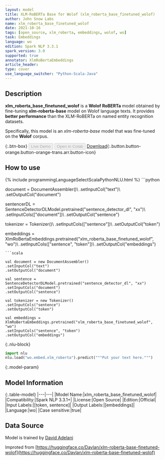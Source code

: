 ```yaml
---
layout: model
title: XLM-RoBERTa Base for Wolof (xlm_roberta_base_finetuned_wolof)
author: John Snow Labs
name: xlm_roberta_base_finetuned_wolof
date: 2021-10-16
tags: [open_source, xlm_roberta, embeddings, wolof, wo]
task: Embeddings
language: wo
edition: Spark NLP 3.3.1
spark_version: 3.0
supported: true
annotator: XlmRoBertaEmbeddings
article_header:
type: cover
use_language_switcher: "Python-Scala-Java"
---
```


## Description

**xlm_roberta_base_finetuned_wolof** is a **Wolof RoBERTa** model obtained by fine-tuning **xlm-roberta-base** model on Wolof language texts. It provides **better performance** than the XLM-RoBERTa on named entity recognition datasets.

Specifically, this model is an *xlm-roberta-base* model that was fine-tuned on the **Wolof** corpus.

{:.btn-box}
<button class="button button-orange" disabled>Live Demo</button>
<button class="button button-orange" disabled>Open in Colab</button>
[Download](https://s3.amazonaws.com/auxdata.johnsnowlabs.com/public/models/xlm_roberta_base_finetuned_wolof_wo_3.3.1_3.0_1634413017686.zip){:.button.button-orange.button-orange-trans.arr.button-icon}

## How to use



<div class="tabs-box" markdown="1">
{% include programmingLanguageSelectScalaPythonNLU.html %}
```python

document = DocumentAssembler()\ 
.setInputCol("text")\ 
.setOutputCol("document")

sentencerDL = SentenceDetectorDLModel.pretrained("sentence_detector_dl", "xx")\ 
.setInputCols(["document"])\ 
.setOutputCol("sentence")

tokenizer = Tokenizer()\ 
.setInputCols(["sentence"])\ 
.setOutputCol("token") 

embeddings = XlmRoBertaEmbeddings.pretrained("xlm_roberta_base_finetuned_wolof", "wo")\ 
.setInputCols(["sentence", "token"])\ 
.setOutputCol("embeddings")

```
```scala

val document = new DocumentAssembler()
.setInputCol("text")
.setOutputCol("document")

val sentence = SentenceDetectorDLModel.pretrained("sentence_detector_dl", "xx")
.setInputCols("document")
.setOutputCol("sentence")

val tokenizer = new Tokenizer() 
.setInputCols("sentence") 
.setOutputCol("token")

val embeddings = XlmRoBertaEmbeddings.pretrained("xlm_roberta_base_finetuned_wolof", "wo")
.setInputCols("sentence", "token")
.setOutputCol("embeddings")
```


{:.nlu-block}
```python
import nlu
nlu.load("wo.embed.xlm_roberta").predict("""Put your text here.""")
```

</div>

{:.model-param}
## Model Information

{:.table-model}
|---|---|
|Model Name:|xlm_roberta_base_finetuned_wolof|
|Compatibility:|Spark NLP 3.3.1+|
|License:|Open Source|
|Edition:|Official|
|Input Labels:|[token, sentence]|
|Output Labels:|[embeddings]|
|Language:|wo|
|Case sensitive:|true|

## Data Source

Model is trained by [David Adelani](https://huggingface.co/Davlan)

Improted from [https://huggingface.co/Davlan/xlm-roberta-base-finetuned-wolof](https://huggingface.co/Davlan/xlm-roberta-base-finetuned-wolof)